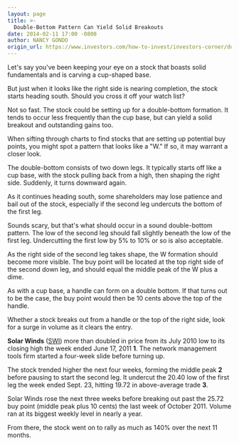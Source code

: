 ```yaml
---
layout: page
title: >-
  Double-Bottom Pattern Can Yield Solid Breakouts
date: 2014-02-11 17:00 -0800
author: NANCY GONDO
origin_url: https://www.investors.com/how-to-invest/investors-corner/double-bottom-pattern-can-yield-solid-breakouts/
---
```


Let's say you've been keeping your eye on a stock that boasts solid fundamentals and is carving a cup-shaped base.

But just when it looks like the right side is nearing completion, the stock starts heading south. Should you cross it off your watch list?

Not so fast. The stock could be setting up for a double-bottom formation. It tends to occur less frequently than the cup base, but can yield a solid breakout and outstanding gains too.

When sifting through charts to find stocks that are setting up potential buy points, you might spot a pattern that looks like a "W." If so, it may warrant a closer look.

The double-bottom consists of two down legs. It typically starts off like a cup base, with the stock pulling back from a high, then shaping the right side. Suddenly, it turns downward again.

As it continues heading south, some shareholders may lose patience and bail out of the stock, especially if the second leg undercuts the bottom of the first leg.

Sounds scary, but that's what should occur in a sound double-bottom pattern. The low of the second leg should fall slightly beneath the low of the first leg. Undercutting the first low by 5% to 10% or so is also acceptable.

As the right side of the second leg takes shape, the W formation should become more visible. The buy point will be located at the top right side of the second down leg, and should equal the middle peak of the W plus a dime.

As with a cup base, a handle can form on a double bottom. If that turns out to be the case, the buy point would then be 10 cents above the top of the handle.

Whether a stock breaks out from a handle or the top of the right side, look for a surge in volume as it clears the entry.

**Solar Winds** ([SWI](https://research.investors.com/quote.aspx?symbol=SWI)) more than doubled in price from its July 2010 low to its closing high the week ended June 17, 2011 **1**. The network management tools firm started a four-week slide before turning up.

The stock trended higher the next four weeks, forming the middle peak **2** before pausing to start the second leg. It undercut the 20.40 low of the first leg the week ended Sept. 23, hitting 19.72 in above-average trade **3**.

Solar Winds rose the next three weeks before breaking out past the 25.72 buy point (middle peak plus 10 cents) the last week of October 2011. Volume ran at its biggest weekly level in nearly a year.

From there, the stock went on to rally as much as 140% over the next 11 months.
